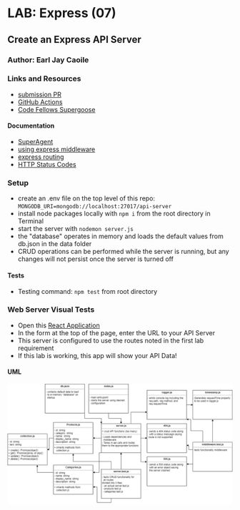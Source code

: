 # LAB: Express (07)

## Create an Express API Server

### Author: Earl Jay Caoile

### Links and Resources

- [submission PR](https://github.com/earljay-caoile-401-advanced-javascript/api-server/pull/1)
- [GitHub Actions](https://github.com/earljay-caoile-401-advanced-javascript/api-server/actions)
- [Code Fellows Supergoose](https://www.npmjs.com/package/@code-fellows/supergoose)

#### Documentation

- [SuperAgent](https://visionmedia.github.io/superagent/)
- [using express middleware](https://expressjs.com/en/guide/using-middleware.html)
- [express routing](https://expressjs.com/en/guide/routing.html)
- [HTTP Status Codes](https://www.restapitutorial.com/httpstatuscodes.html)

### Setup

- create an .env file on the top level of this repo: `MONGODB_URI=mongodb://localhost:27017/api-server`
- install node packages locally with `npm i` from the root directory in Terminal
- start the server with `nodemon server.js`
- the "database" operates in memory and loads the default values from db.json in the data folder
- CRUD operations can be performed while the server is running, but any changes will not persist once the server is turned off

#### Tests

- Testing command: `npm test` from root directory

### Web Server Visual Tests

- Open this [React Application](https://w638oyk7o8.csb.app/)
- In the form at the top of the page, enter the URL to your API Server
- This server is configured to use the routes noted in the first lab requirement
- If this lab is working, this app will show your API Data!

#### UML

![UML Image](lab-07-uml.png "uml diagram")
